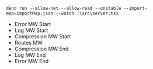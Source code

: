 ```
deno run --allow-net --allow-read --unstable --import-map=importMap.json --watch .\src\server.tsx
```

- Error MW Start
- Log MW Start
- Compression MW Start
- Routes MW
- Compression MW End
- Log MW End
- Error MW End
